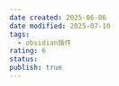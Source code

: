 ```yaml
---
date created: 2025-06-06
date modified: 2025-07-10
tags:
  - obsidian插件
rating: 6
status:
publish: true
---
```

